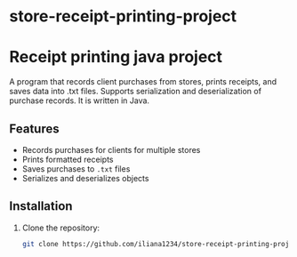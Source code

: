 # store-receipt-printing-project

# Receipt printing java project

A program that records client purchases from stores, prints receipts, and saves data into .txt files. Supports serialization and deserialization of purchase records. It is written in Java.

## Features
- Records purchases for clients for multiple stores
- Prints formatted receipts
- Saves purchases to `.txt` files
- Serializes and deserializes objects

## Installation
1. Clone the repository:
   ```bash
   git clone https://github.com/iliana1234/store-receipt-printing-project.git
